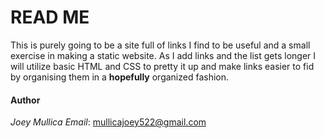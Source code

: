 # READ ME

This is purely going to be a site full of links I find to be useful and a small exercise in making a static website. As I add links and the list gets longer I will utilize basic HTML and CSS to pretty it up and make links easier to fid by organising them in a **hopefully** organized fashion. 

#### Author

*Joey Mullica*
*Email*: mullicajoey522@gmail.com
